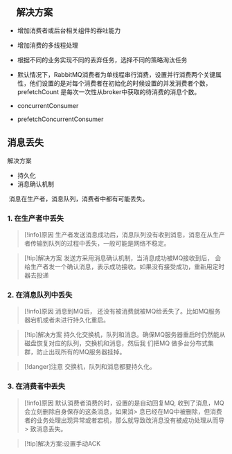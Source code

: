 ## 　解决方案

- 增加消费者或后台相关组件的吞吐能力

- 增加消费的多线程处理

- 根据不同的业务实现不同的丢弃任务，选择不同的策略淘汰任务

- 默认情况下，RabbitMQ消费者为单线程串行消费，设置并行消费两个关键属性，他们设置的是对每个消费者在初始化的时候设置的并发消费者个数，prefetchCount 是每次一次性从broker中获取的待消费的消息个数。

- concurrentConsumer

- prefetchConcurrentConsumer

## 消息丢失

解决方案

- 持久化
- 消息确认机制

​    消息在生产者，消息队列，消费者中都有可能丢失。

### 1. 在生产者中丢失

>[!info]原因
> 生产者发送消息成功后，消息队列没有收到消息，消息在从生产者传输到队列的过程中丢失，一般可能是网络不稳定。

>[!tip]​解决方案
>发送方采用消息确认机制，当消息成功被MQ接收到后， 会给生产者发一个确认消息，表示成功接收。如果没有接受成功，重新用定时器去投递

### 2. 在消息队列中丢失

>[!info]原因
> 消息到MQ后， 还没有被消费就被MQ给丢失了。比如MQ服务器宕机或者未进行持久化重启。

>[!tip]解决方案
>持久化交换机，队列和消息。确保MQ服务器重启时仍然能从磁盘恢复对应的队列，交换机和消息，然后我
>们把MQ 做多台分布式集群，防止出现所有的MQ服务器挂掉。

>[!danger]注意
> 交换机，队列和消息都要持久化。

### 3. 在消费者中丢失

>[!info]原因
> 默认消费者消费的时，设置的是自动回复MQ, 收到了消息，MQ会立刻删除自身保存的这条消息，如果消> 息已经在MQ中被删除，但消费者的业务处理出现异常或者宕机，那么就导致改消息没有被成功处理从而导> 致消息丢失。

> [!tip]解决方案:设置手动ACK